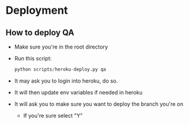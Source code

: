 # Deployment

## How to deploy QA

- Make sure you're in the root directory
- Run this script:

    ```python
    python scripts/heroku-deploy.py qa
    ```

- It may ask you to login into heroku, do so.
- It will then update env variables if needed in heroku
- It will ask you to make sure you want to deploy the branch you're on
  - If you're sure select "Y"
